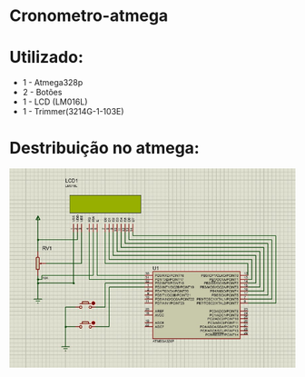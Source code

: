 # Cronometro-atmega
<h1>Utilizado:</h1>
<ul>
<li> 1 - Atmega328p </li>
<li> 2 - Botões</li>
<li> 1 - LCD (LM016L)</li>
<li> 1 - Trimmer(3214G-1-103E)</li>
</ul>
<h1>Destribuição no atmega:</h1>

![](Image/Proteus%20destribuição.jpg)
